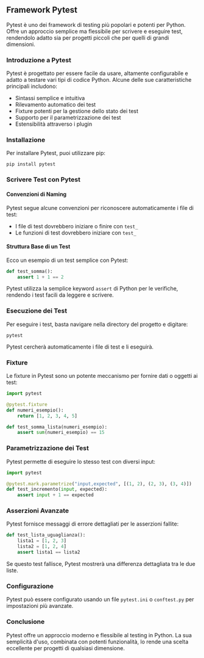 ## Framework Pytest

Pytest è uno dei framework di testing più popolari e potenti per Python. Offre un approccio semplice ma flessibile per scrivere e eseguire test, rendendolo adatto sia per progetti piccoli che per quelli di grandi dimensioni.

### Introduzione a Pytest

Pytest è progettato per essere facile da usare, altamente configurabile e adatto a testare vari tipi di codice Python. Alcune delle sue caratteristiche principali includono:

- Sintassi semplice e intuitiva
- Rilevamento automatico dei test
- Fixture potenti per la gestione dello stato dei test
- Supporto per il parametrizzazione dei test
- Estensibilità attraverso i plugin

### Installazione

Per installare Pytest, puoi utilizzare pip:

```
pip install pytest
```

### Scrivere Test con Pytest

#### Convenzioni di Naming

Pytest segue alcune convenzioni per riconoscere automaticamente i file di test:

- I file di test dovrebbero iniziare o finire con `test_`
- Le funzioni di test dovrebbero iniziare con `test_`

#### Struttura Base di un Test

Ecco un esempio di un test semplice con Pytest:

```python
def test_somma():
    assert 1 + 1 == 2
```

Pytest utilizza la semplice keyword `assert` di Python per le verifiche, rendendo i test facili da leggere e scrivere.

### Esecuzione dei Test

Per eseguire i test, basta navigare nella directory del progetto e digitare:

```
pytest
```

Pytest cercherà automaticamente i file di test e li eseguirà.

### Fixture

Le fixture in Pytest sono un potente meccanismo per fornire dati o oggetti ai test:

```python
import pytest

@pytest.fixture
def numeri_esempio():
    return [1, 2, 3, 4, 5]

def test_somma_lista(numeri_esempio):
    assert sum(numeri_esempio) == 15
```

### Parametrizzazione dei Test

Pytest permette di eseguire lo stesso test con diversi input:

```python
import pytest

@pytest.mark.parametrize("input,expected", [(1, 2), (2, 3), (3, 4)])
def test_incremento(input, expected):
    assert input + 1 == expected
```

### Asserzioni Avanzate

Pytest fornisce messaggi di errore dettagliati per le asserzioni fallite:

```python
def test_lista_uguaglianza():
    lista1 = [1, 2, 3]
    lista2 = [1, 2, 4]
    assert lista1 == lista2
```

Se questo test fallisce, Pytest mostrerà una differenza dettagliata tra le due liste.

### Configurazione

Pytest può essere configurato usando un file `pytest.ini` o `conftest.py` per impostazioni più avanzate.

### Conclusione

Pytest offre un approccio moderno e flessibile al testing in Python. La sua semplicità d'uso, combinata con potenti funzionalità, lo rende una scelta eccellente per progetti di qualsiasi dimensione.
